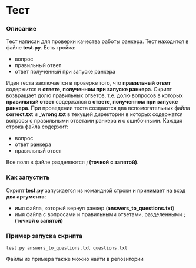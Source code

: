 # Тест

### Описание
Тест написан для проверки качества работы ранкера. Тест находится в файле __test.py__. Есть тройка: 
* вопрос
* правильный ответ
* ответ полученный при запуске ранкера

Идея теста заключается в проверке того, что __правильный ответ__ содержится в __ответе, полученном при запуске ранкера__. Скрипт возвращает долю правильных ответов, т.е. долю вопросов в которых __правильный ответ__ содержался в __ответе, полученном при запуске ранкера__. 
При проведении теста создаются два вспомогательных файла __correct.txt__ и ___wrong.txt__ в текущей директории в которых содержатся вопросы с правильными ответами ранкера и с ошибочными.
Каждая строка файла содержит:
* вопрос
* ответ ранкера
* правильный ответ

Все поля в файле разделяются __; (точкой с запятой)__.

### Как запустить
Скрипт __test.py__ запускается из командной строки и принимает на вход __два аргумента__:
* имя файла, который вернул ранкер (__answers_to_questions.txt__)
* имя файла с вопросами и правильными ответами, разделенными __; (точкой с запятой)__

### Пример запуска скрипта
```
test.py answers_to_questions.txt questions.txt
```
Файлы из примера также можно найти в репозитории